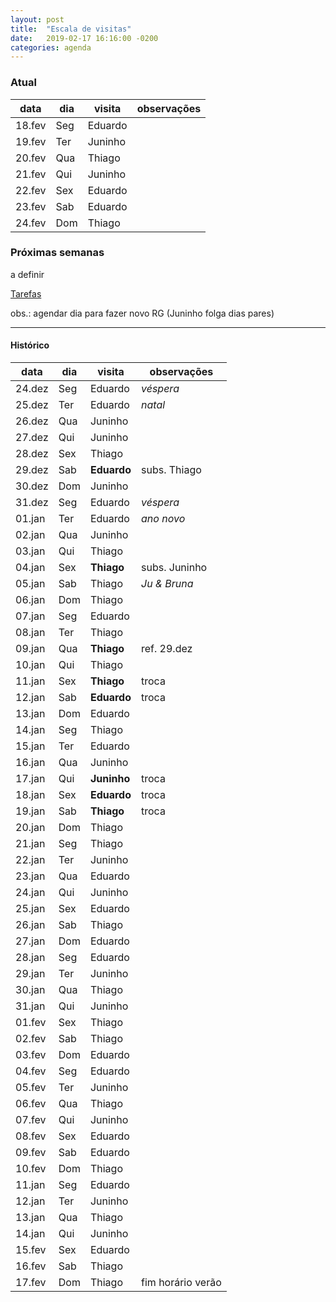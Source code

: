 ```yaml
---
layout: post
title:  "Escala de visitas"
date:   2019-02-17 16:16:00 -0200
categories: agenda
---
```


### Atual

| data   | dia | visita  | observações |
| ------ | --- | ------- | ----------- |
| 18.fev | Seg | Eduardo |             |
| 19.fev | Ter | Juninho |             |
| 20.fev | Qua | Thiago  |             |
| 21.fev | Qui | Juninho |             |
| 22.fev | Sex | Eduardo |             |
| 23.fev | Sab | Eduardo |             |
| 24.fev | Dom | Thiago  |             |


### Próximas semanas

a definir


[Tarefas](https://thgfrzm.github.io/ricardo/lista-tarefas)

obs.: agendar dia para fazer novo RG (Juninho folga dias pares)

---

#### Histórico

| data   | dia | visita      | observações   |
| ------ | --- | ----------- | ------------- |
| 24.dez | Seg | Eduardo     | _véspera_     |
| 25.dez | Ter | Eduardo     | _natal_       |
| 26.dez | Qua | Juninho     |               |
| 27.dez | Qui | Juninho     |               |
| 28.dez | Sex | Thiago      |               |
| 29.dez | Sab | **Eduardo** | subs. Thiago  |
| 30.dez | Dom | Juninho     |               |
| 31.dez | Seg | Eduardo     | _véspera_     |
| 01.jan | Ter | Eduardo     | _ano novo_    |
| 02.jan | Qua | Juninho     |               |
| 03.jan | Qui | Thiago      |               |
| 04.jan | Sex | **Thiago**  | subs. Juninho |
| 05.jan | Sab | Thiago      | _Ju & Bruna_  |
| 06.jan | Dom | Thiago      |               |
| 07.jan | Seg | Eduardo     |               |
| 08.jan | Ter | Thiago      |               |
| 09.jan | Qua | **Thiago**  | ref. 29.dez   |
| 10.jan | Qui | Thiago      |               |
| 11.jan | Sex | **Thiago**  | troca         |
| 12.jan | Sab | **Eduardo** | troca         |
| 13.jan | Dom | Eduardo     |               |
| 14.jan | Seg | Thiago      |               |
| 15.jan | Ter | Eduardo     |               |
| 16.jan | Qua | Juninho     |               |
| 17.jan | Qui | **Juninho** | troca         |
| 18.jan | Sex | **Eduardo** | troca         |
| 19.jan | Sab | **Thiago**  | troca         |
| 20.jan | Dom | Thiago      |               |
| 21.jan | Seg | Thiago      |               |
| 22.jan | Ter | Juninho     |               |
| 23.jan | Qua | Eduardo     |               |
| 24.jan | Qui | Juninho     |               |
| 25.jan | Sex | Eduardo     |               |
| 26.jan | Sab | Thiago      |               |
| 27.jan | Dom | Eduardo     |               |
| 28.jan | Seg | Eduardo     |               |
| 29.jan | Ter | Juninho     |               |
| 30.jan | Qua | Thiago      |               |
| 31.jan | Qui | Juninho     |               |
| 01.fev | Sex | Thiago      |               |
| 02.fev | Sab | Thiago      |               |
| 03.fev | Dom | Eduardo     |               |
| 04.fev | Seg | Eduardo     |               |
| 05.fev | Ter | Juninho     |               |
| 06.fev | Qua | Thiago      |               |
| 07.fev | Qui | Juninho     |               |
| 08.fev | Sex | Eduardo     |               |
| 09.fev | Sab | Eduardo     |               |
| 10.fev | Dom | Thiago      |               |
| 11.jan | Seg | Eduardo |                   |
| 12.jan | Ter | Juninho |                   |
| 13.jan | Qua | Thiago  |                   |
| 14.jan | Qui | Juninho |                   |
| 15.fev | Sex | Eduardo |                   |
| 16.fev | Sab | Thiago  |                   |
| 17.fev | Dom | Thiago  | fim horário verão |

